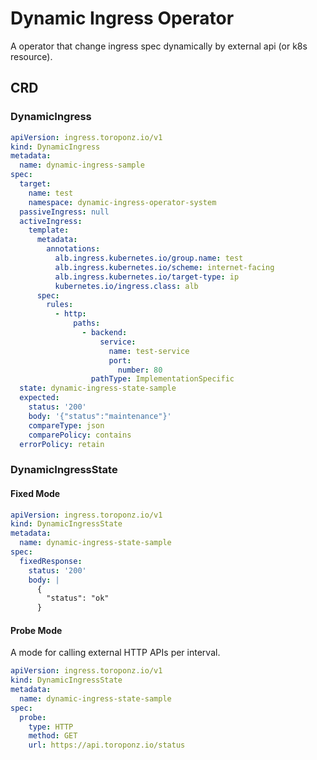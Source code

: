 # Dynamic Ingress Operator

A operator that change ingress spec dynamically by external api (or k8s resource).

## CRD

### DynamicIngress

```yaml
apiVersion: ingress.toroponz.io/v1
kind: DynamicIngress
metadata:
  name: dynamic-ingress-sample
spec:
  target:
    name: test
    namespace: dynamic-ingress-operator-system
  passiveIngress: null
  activeIngress:
    template:
      metadata:
        annotations:
          alb.ingress.kubernetes.io/group.name: test
          alb.ingress.kubernetes.io/scheme: internet-facing
          alb.ingress.kubernetes.io/target-type: ip
          kubernetes.io/ingress.class: alb
      spec:
        rules:
          - http:
              paths:
                - backend:
                    service:
                      name: test-service
                      port:
                        number: 80
                  pathType: ImplementationSpecific
  state: dynamic-ingress-state-sample
  expected:
    status: '200'
    body: '{"status":"maintenance"}'
    compareType: json
    comparePolicy: contains
  errorPolicy: retain
```

### DynamicIngressState

#### Fixed Mode

```yaml
apiVersion: ingress.toroponz.io/v1
kind: DynamicIngressState
metadata:
  name: dynamic-ingress-state-sample
spec:
  fixedResponse:
    status: '200'
    body: |
      {
        "status": "ok"
      }
```

#### Probe Mode

A mode for calling external HTTP APIs per interval.

```yaml
apiVersion: ingress.toroponz.io/v1
kind: DynamicIngressState
metadata:
  name: dynamic-ingress-state-sample
spec:
  probe:
    type: HTTP
    method: GET
    url: https://api.toroponz.io/status
```
